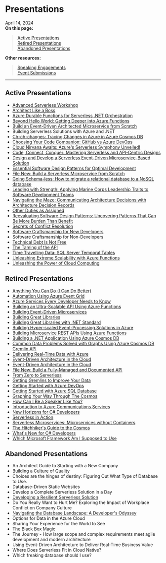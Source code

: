 # Presentations
April 14, 2024  
**On this page:**
> [Active Presentations](#active-presentations)  
> [Retired Presentations](#retired-presentations)  
> [Abandoned Presentations](#abandonded-presentations)  

**Other resources:**
>  [Speaking Engagements](README.md)   
>  [Event Submissions](event-submissions.md)   
---

## Active Presentations
- [Advanced Serverless Workshop](https://github.com/TaleLearnCode/AdvancedServerlessWorkshop)
- [Architect Like a Boss](https://github.com/TaleLearnCode/ArchitectLikeABoss)
- [Azure Durable Functions for Serverless .NET Orchestration](https://github.com/TaleLearnCode/ServerlessOrchestration)
- [Beyond Hello World: Getting Deeper into Azure Functions](https://github.com/TaleLearnCode/GettingDeeperIntoAzureFunctions)
- [Build an Event-Driven Architected Microservice from Scratch](https://github.com/TaleLearnCode/FileNew-EventDrivenArchitectedMicroservice)
- Building Serverless Solutions with Azure and .NET
- [Ch-ch-changes: Tracing Changes in Azure in Azure Cosmos DB](https://github.com/TaleLearnCode/Ch-ch-ch-changes)
- [Choosing Your Code Companion: GitHub vs Azure DevOps](https://github.com/TaleLearnCode/ChoosingYourCodeCompanion)
- [Cloud Nirvana Awaits: Azure's Serverless Symphony Unveiled!](https://github.com/TaleLearnCode/CloudNirvana)
- [Code, Connect, Conquer: Mastering Serverless and API-Centric Designs](https://github.com/TaleLearnCode/CodeConnectConquer)
- [Design and Develop a Serverless Event-Driven Microservice-Based Solution](https://github.com/TaleLearnCode/DesignDevelopServerlessEventDrivenMicroserviceSolution)
- [Essential Software Design Patterns for Optimal Development](https://github.com/TaleLearnCode/EssentialSoftwareDesignPatterns)
- [File New: Build a Serverless Microservice from Scratch](https://github.com/TaleLearnCode/FileNew-ServerlessMicroservices)
- [Going Schema-less: How to migrate a relational database to a NoSQL database](https://github.com/TaleLearnCode/GoingSchemaless)
- [Leading with Strength: Applying Marine Corps Leadership Traits to Software Development Teams](https://github.com/TaleLearnCode/LeadingWithStrength)
- [Navigating the Maze: Communicating Architecture Decisions with Architecture Decision Records](https://github.com/TaleLearnCode/NavigatingTheMaze)
- [Other Duties as Assigned](https://github.com/TaleLearnCode/OtherDutiesAsAssigned)
- [Reevaluating Software Design Patterns: Uncovering Patterns That Can Be More Burden Than Benefit](https://github.com/TaleLearnCode/ReevaluatingSoftwareDesignPatterns)
- [Secrets of Conflict Resolution](https://github.com/TaleLearnCode/SecretsOfConflictResolution)
- [Software Craftsmanship for New Developers](https://github.com/TaleLearnCode/SoftwareCraftsmanshipForNewDevelopers)
- Software Craftsmanship for Non-Developers
- [Technical Debt Is Not Free](https://github.com/TaleLearnCode/TechnicalDebtIsNotFree)
- [The Taming of the API](https://github.com/TaleLearnCode/TheTamingOfTheAPI)
- [Time Travelling Data: SQL Server Temporal Tables](https://github.com/TaleLearnCode/TimeTravellingData)
- [Unleashing Extreme Scalability with Azure Functions](https://github.com/TaleLearnCode/UnleashingExtremeScalabilityWithAzureFunctions)
- [Unleashing the Power of Cloud Computing](https://github.com/TaleLearnCode/Azure-Unleashing-the-Power-of-Cloud-Computing)

## Retired Presentations
- [Anything You Can Do (I Can Do Better)]()
- [Automation Using Azure Event Grid](https://github.com/TaleLearnCode/AutomationUsingAzureEventGrid)
- [Azure Services Every Developer Needs to Know]()
- [Building an Ultra-Scalable API Using Azure Functions]()
- [Building Event-Driven Microservices](https://github.com/TaleLearnCode/BuildingEventDrivenMicroservices)
- [Building Great Libraries](https://github.com/TaleLearnCode/BuildingGreatLibraries)
- [Building Great Libraries with .NET Standard]()
- [Building Hyper-scaled Event-Processing Solutions in Azure]()
- [Building Microservice REST APIs Using Azure Functions](https://github.com/TaleLearnCode/BuildingMicroserviceRESTAPIsUsingAzureFunctions)
- [Building a .NET Application Using Azure Cosmos DB](https://github.com/TaleLearnCode/BuildingDotNetAppUsingCosmosDB)
- [Common Data Problems Solved with Graphs Using Azure Cosmos DB Gremlin API]()
- [Delivering Real-Time Data with Azure]()
- [Event-Driven Architecture in the Cloud](https://github.com/TaleLearnCode/EventDrivenArchitectureInTheCloud)
- [Event-Driven Architecture in the Cloud]()
- [File New: Build a Fully-Managed and Documented API](https://github.com/TaleLearnCode/FileNew-APIManagement)
- [From Zero to Serverless]()
- [Getting Gremlins to Improve Your Data]()
- [Getting Started with Azure DevOps]()
- [Getting Started with Azure SQL Database]()
- [Graphing Your Way Through The Cosmos](https://github.com/TaleLearnCode/GraphingYourWayThroughTheCosmos)
- [How Can I Be a Speaker Like You?]()
- [Introduction to Azure Communications Services](https://github.com/TaleLearnCode/IntroToAzureCommunicationServices)
- [New Horizons for C# Developers](https://github.com/TaleLearnCode/new-horizons-for-csharp-developers)
- [Serverless in Action](https://github.com/TaleLearnCode/ServerlessInAction)
- [Serverless Microservices: Microservices without Containers](https://github.com/TaleLearnCode/ServerlessMicroservices)
- [The Hitchhiker's Guide to the Cosmos](https://github.com/TaleLearnCode/HitchhikersGuideToCosmos)
- [What's New for C# Developers](https://github.com/TaleLearnCode/WhatsNewForCSharpDevelopers)
- [Which Microsoft Framework Am I Supposed to Use]()

## Abandoned Presentations
- An Architect Guide to Starting with a New Company
- Building a Culture of Quality
- Choices are the hinges of destiny: Figuring Out What Type of Database to Use.
- Database-Driven Static Websites
- Develop a Complete Serverless Solution in a Day
- [Developing a Resilient Serverless Solution](https://github.com/TaleLearnCode/DevelopingResilientServerlessSolution)
- Do You Really Want to Hurt Me? Exploring the Impact of Workplace Conflict on Company Culture
- [Navigating the Database Landscape: A Developer's Odyssey](https://github.com/TaleLearnCode/navigating-the-database-landscape)
- Options for Data in the Azure Cloud
- Sharing Your Experience for the World to See
- The Black Box Magic
- The Journey - How large scope and complex requirements meet agile development and modern architecture
- Using Event-Driven Architecture to Deliver Real-Time Business Value
- Where Does Serverless Fit in Cloud Native?
- Which freaking database should I use?



















